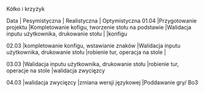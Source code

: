 Kółko i krzyżyk


Data        |                      Pesymistyczna                    |                         Realistyczna                 |                      Optymistyczna
01.04       |Przygotowanie projektu                                 |Kompletowanie kofigu, tworzenie stołu na podstawie    |Walidacja inputu użytkownika, drukowanie stołu
            |                                                       |konfigu

02.03       |kompletowanie konfigu, wstawianie znaków               |Walidacja inputu użytkownika, drukowanie stołu        |robienie tur, operacja na stole
            |

03.03       |Walidacja inputu użytkownika, drukowanie stołu         |robienie tur, operacje na stole                       |walidacja zwycięzcy

04.03       |walidacja zwycięzcy                                    |zmiana wersji językowej                               |Poddawanie gry/ Bo3
















